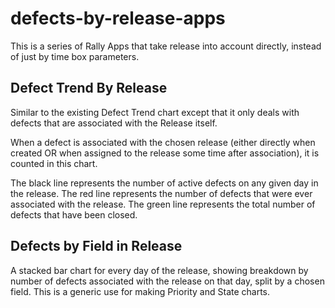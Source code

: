 defects-by-release-apps
=======================

This is a series of Rally Apps that take release into account directly, instead of
just by time box parameters.

## Defect Trend By Release

Similar to the existing Defect Trend chart except that it only deals with defects that
are associated with the Release itself.  

When a defect is associated with the chosen release (either directly when created OR
when assigned to the release some time after association), it is counted in this chart.

The black line represents the number of active defects on any given day in the release.
The red line represents the number of defects that were ever associated with the release.
The green line represents the total number of defects that have been closed.

## Defects by Field in Release

A stacked bar chart for every day of the release, showing breakdown by number of defects
associated with the release on that day, split by a chosen field.  This is a generic use
for making Priority and State charts.